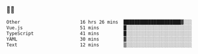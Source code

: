 ### 👨‍💻

<!--START_SECTION:waka-->

```txt
Other                      16 hrs 26 mins  █████████████████████▓░░░   86.62 %
Vue.js                     51 mins         █░░░░░░░░░░░░░░░░░░░░░░░░   04.51 %
TypeScript                 41 mins         █░░░░░░░░░░░░░░░░░░░░░░░░   03.63 %
YAML                       30 mins         ▓░░░░░░░░░░░░░░░░░░░░░░░░   02.70 %
Text                       12 mins         ▒░░░░░░░░░░░░░░░░░░░░░░░░   01.12 %
```

<!--END_SECTION:waka-->
